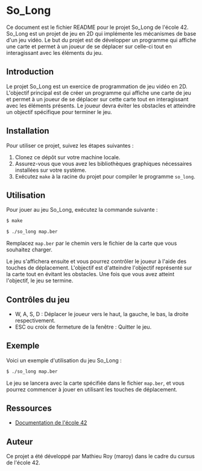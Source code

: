 # So_Long

Ce document est le fichier README pour le projet So_Long de l'école 42. So_Long est un projet de jeu en 2D qui implémente les mécanismes de base d'un jeu vidéo. Le but du projet est de développer un programme qui affiche une carte et permet à un joueur de se déplacer sur celle-ci tout en interagissant avec les éléments du jeu.

## Introduction

Le projet So_Long est un exercice de programmation de jeu vidéo en 2D. L'objectif principal est de créer un programme qui affiche une carte de jeu et permet à un joueur de se déplacer sur cette carte tout en interagissant avec les éléments présents. Le joueur devra éviter les obstacles et atteindre un objectif spécifique pour terminer le jeu.

## Installation

Pour utiliser ce projet, suivez les étapes suivantes :

1. Clonez ce dépôt sur votre machine locale.
2. Assurez-vous que vous avez les bibliothèques graphiques nécessaires installées sur votre système.
3. Exécutez `make` à la racine du projet pour compiler le programme `so_long`.

## Utilisation

Pour jouer au jeu So_Long, exécutez la commande suivante :

```bash
$ make
```

```bash
$ ./so_long map.ber
```

Remplacez `map.ber` par le chemin vers le fichier de la carte que vous souhaitez charger.

Le jeu s'affichera ensuite et vous pourrez contrôler le joueur à l'aide des touches de déplacement. L'objectif est d'atteindre l'objectif représenté sur la carte tout en évitant les obstacles. Une fois que vous avez atteint l'objectif, le jeu se termine.

## Contrôles du jeu

- W, A, S, D : Déplacer le joueur vers le haut, la gauche, le bas, la droite respectivement.
- ESC ou croix de fermeture de la fenêtre : Quitter le jeu.

## Exemple

Voici un exemple d'utilisation du jeu So_Long :

```bash
$ ./so_long map.ber
```

Le jeu se lancera avec la carte spécifiée dans le fichier `map.ber`, et vous pourrez commencer à jouer en utilisant les touches de déplacement.

## Ressources

- [Documentation de l'école 42](https://cdn.intra.42.fr/pdf/pdf/93074/fr.subject.pdf)

## Auteur

Ce projet a été développé par Mathieu Roy (maroy) dans le cadre du cursus de l'école 42.
